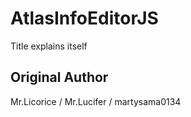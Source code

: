 # AtlasInfoEditorJS
 Title explains itself

## Original Author
Mr.Licorice / Mr.Lucifer / martysama0134
